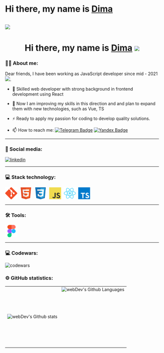 # Hi there, my name is <a href="https://github.com/TMillers" target="_blank">Dima</a> 
<img src="https://github.com/blackcater/blackcater/raw/main/images/Hi.gif" height="32"/></h1>
---

<h1 align="center">Hi there, my name is <a href="https://github.com/TMillers" target="_blank">Dima</a> 
<img src="https://github.com/blackcater/blackcater/raw/main/images/Hi.gif" height="32"/></h1>

### :man_technologist: About me:

Dear friends, I have been working as JavaScript developer since mid - 2021<img src="https://media.giphy.com/media/WUlplcMpOCEmTGBtBW/giphy.gif" width="30px">.

- :telescope: Skilled web developer with strong background in frontend development using React

- :seedling: Now I am improving my skills in this direction and and plan to expand them with new technologies, such as Vue, TS

- :zap: Ready to apply my passion for coding to develop quality solutions.

- :mailbox: How to reach me: [![Telegram Badge](https://img.shields.io/badge/-Telegram-blue?style=flat&logo=Telegram&logoColor=white)](https://t.me/stack_space) [![Yandex Badge](https://img.shields.io/badge/-Yandex.mail-red?style=flat&logo=Yandex&logoColor=white)](mailto:melnikod.d.job@yandex.ru)

---

### 🤝 Social media:

  <div id="badges">
    <a href="https://www.linkedin.com/in/dmitriy-melnikov" target="_blank">
      <img src="https://cdn-icons-png.flaticon.com/512/2504/2504799.png" width="40" height="40" alt="linkedin" />
    </a>
    
  </div>

---

### 💻 Stack technology:

<div>
  <img src="https://github.com/devicons/devicon/blob/master/icons/git/git-original.svg" title="git" alt="git" width="40" height="40"/>&nbsp
  <img src="https://github.com/devicons/devicon/blob/master/icons/html5/html5-original.svg" title="html5" alt="html5" width="40" height="40"/>&nbsp
  <img src="https://github.com/devicons/devicon/blob/master/icons/css3/css3-original.svg" title="css" alt="css" width="40" height="40"/>&nbsp
  <img src="https://github.com/devicons/devicon/blob/master/icons/javascript/javascript-original.svg" title="javascript" alt="javascript" width="40" height="40"/>&nbsp
  <img src="https://github.com/devicons/devicon/blob/master/icons/react/react-original.svg" title="reactjs" alt="reactjs" width="40" height="40"/>&nbsp
	<img src="https://github.com/devicons/devicon/blob/master/icons/typescript/typescript-original.svg" title="reactjs" alt="reactjs" width="40" height="40"/>&nbsp
  
</div>

---

### 🛠 Tools:

<div>
  <img src="https://github.com/devicons/devicon/blob/master/icons/figma/figma-original.svg" title="figma" alt="figma" width="40" height="40"/>&nbsp;
</div>

---

### 💻 Codewars:

![codewars](https://www.codewars.com/users/themillers/badges/large)

### ⚙️ GitHub statistics:

<table>
  <tr>
    <td>
      <img align="left" src="http://github-readme-streak-stats.herokuapp.com?user=TMillers&theme=dark&background=000000" alt="webDev's Github stats" />
    </td>
    <td>
      <img height="195px" align="right" alt="webDev's Github Languages" src="https://github-readme-stats-sigma-five.vercel.app/api/top-langs/?username=TMillers&layout=compact&theme=vision-friendly-dark" />
    </td>
  </tr>
</table>
